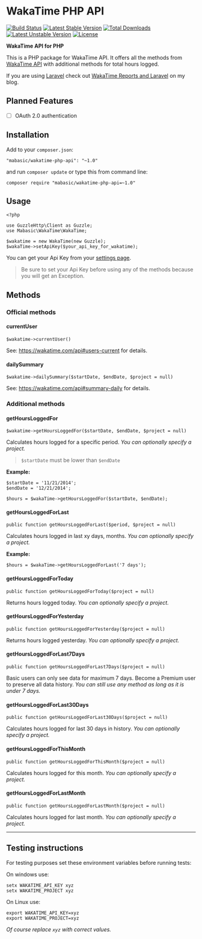 # WakaTime PHP API

[![Build Status](https://travis-ci.org/mabasic/wakatime-php-api.svg)](https://travis-ci.org/mabasic/wakatime-php-api) [![Latest Stable Version](https://poser.pugx.org/mabasic/wakatime-php-api/v/stable.svg)](https://packagist.org/packages/mabasic/wakatime-php-api) [![Total Downloads](https://poser.pugx.org/mabasic/wakatime-php-api/downloads.svg)](https://packagist.org/packages/mabasic/wakatime-php-api) [![Latest Unstable Version](https://poser.pugx.org/mabasic/wakatime-php-api/v/unstable.svg)](https://packagist.org/packages/mabasic/wakatime-php-api) [![License](https://poser.pugx.org/mabasic/wakatime-php-api/license.svg)](https://packagist.org/packages/mabasic/wakatime-php-api)

**WakaTime API for PHP**

This is a PHP package for WakaTime API. It offers all the methods from [WakaTime API](https://wakatime.com/api) with additional methods for total hours logged.

If you are using [Laravel](http://laravel.com/) check out [WakaTime Reports and Laravel](http://mariobasic.com/wakatime-reports-and-laravel/) on my blog.

## Planned Features

- [ ] OAuth 2.0 authentication

## Installation

Add to your `composer.json`:

```
"mabasic/wakatime-php-api": "~1.0"
```

and run `composer update` or type this from command line: 

```
composer require "mabasic/wakatime-php-api=~1.0"
```

## Usage

```
<?php

use GuzzleHttp\Client as Guzzle;
use Mabasic\WakaTime\WakaTime;

$wakatime = new WakaTime(new Guzzle);
$wakaTime->setApiKey($your_api_key_for_wakatime);
```

You can get your Api Key from your [settings page](https://wakatime.com/settings).
 
> Be sure to set your Api Key before using any of the methods because you will get an Exception.
 
## Methods

### Official methods

#### currentUser

```
$wakatime->currentUser()
```

See: https://wakatime.com/api#users-current for details.

#### dailySummary

```
$wakatime->dailySummary($startDate, $endDate, $project = null)
```

See: https://wakatime.com/api#summary-daily for details.

### Additional methods

#### getHoursLoggedFor

```
$wakatime->getHoursLoggedFor($startDate, $endDate, $project = null)
```

Calculates hours logged for a specific period. 
_You can optionally specify a project._

> `$startDate` must be lower than `$endDate`

**Example:**

```
$startDate = '11/21/2014';
$endDate = '12/21/2014';

$hours = $wakaTime->getHoursLoggedFor($startDate, $endDate);
```

#### getHoursLoggedForLast

```
public function getHoursLoggedForLast($period, $project = null)
```

Calculates hours logged in last xy days, months. 
_You can optionally specify a project._

**Example:**

```
$hours = $wakaTime->getHoursLoggedForLast('7 days');
```

#### getHoursLoggedForToday

```
public function getHoursLoggedForToday($project = null)
```

Returns hours logged today. 
_You can optionally specify a project._

#### getHoursLoggedForYesterday

```
public function getHoursLoggedForYesterday($project = null)
```

Returns hours logged yesterday. 
_You can optionally specify a project._

#### getHoursLoggedForLast7Days

```
public function getHoursLoggedForLast7Days($project = null)
```

Basic users can only see data for maximum 7 days. Become a Premium user to preserve all data history. 
_You can still use any method as long as it is under 7 days._

#### getHoursLoggedForLast30Days

```
public function getHoursLoggedForLast30Days($project = null)
```

Calculates hours logged for last 30 days in history.
_You can optionally specify a project._

#### getHoursLoggedForThisMonth

```
public function getHoursLoggedForThisMonth($project = null)
```

Calculates hours logged for this month.
_You can optionally specify a project._

#### getHoursLoggedForLastMonth

```
public function getHoursLoggedForLastMonth($project = null)
```

Calculates hours logged for last month.
_You can optionally specify a project._

---

## Testing instructions

For testing purposes set these environment variables before running tests:

On windows use:

```
setx WAKATIME_API_KEY xyz
setx WAKATIME_PROJECT xyz
```

On Linux use:

```
export WAKATIME_API_KEY=xyz
export WAKATIME_PROJECT=xyz
```

_Of course replace `xyz` with correct values._